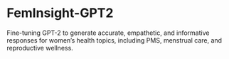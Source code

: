 # FemInsight-GPT2
Fine-tuning GPT-2 to generate accurate, empathetic, and informative responses for women’s health topics, including PMS, menstrual care, and reproductive wellness.
